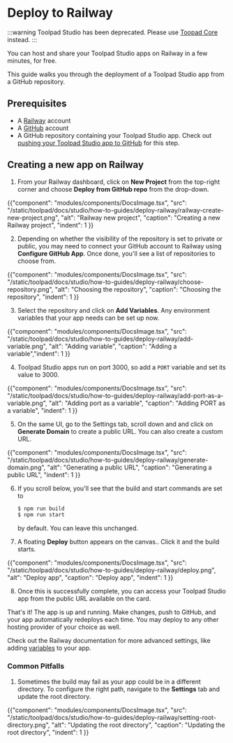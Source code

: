 # Deploy to Railway

:::warning
Toolpad Studio has been deprecated. Please use [Toopad Core](/toolpad/) instead.
:::

<p class="description">You can host and share your Toolpad Studio apps on Railway in a few minutes, for free.</p>

This guide walks you through the deployment of a Toolpad Studio app from a GitHub repository.

## Prerequisites

- A [Railway](https://railway.com/) account
- A [GitHub](https://github.com) account
- A GitHub repository containing your Toolpad Studio app. Check out [pushing your Toolpad Studio app to GitHub](/toolpad/studio/how-to-guides/render-deploy/#pushing-your-toolpad-studio-app-to-github) for this step.

## Creating a new app on Railway

1. From your Railway dashboard, click on **New Project** from the top-right corner and choose **Deploy from GitHub repo** from the drop-down.

{{"component": "modules/components/DocsImage.tsx", "src": "/static/toolpad/docs/studio/how-to-guides/deploy-railway/railway-create-new-project.png", "alt": "Railway new project", "caption": "Creating a new Railway project", "indent": 1 }}

2. Depending on whether the visibility of the repository is set to private or public, you may need to connect your GitHub account to Railway using **Configure GitHub App**. Once done, you'll see a list of repositories to choose from.

{{"component": "modules/components/DocsImage.tsx", "src": "/static/toolpad/docs/studio/how-to-guides/deploy-railway/choose-repository.png", "alt": "Choosing the repository", "caption": "Choosing the repository", "indent": 1 }}

3. Select the repository and click on **Add Variables**. Any environment variables that your app needs can be set up now.

{{"component": "modules/components/DocsImage.tsx", "src": "/static/toolpad/docs/studio/how-to-guides/deploy-railway/add-variable.png", "alt": "Adding variable", "caption": "Adding a variable","indent": 1 }}

4. Toolpad Studio apps run on port 3000, so add a `PORT` variable and set its value to 3000.

{{"component": "modules/components/DocsImage.tsx", "src": "/static/toolpad/docs/studio/how-to-guides/deploy-railway/add-port-as-a-variable.png", "alt": "Adding port as a variable", "caption": "Adding PORT as a variable", "indent": 1 }}

5. On the same UI, go to the Settings tab, scroll down and and click on **Generate Domain** to create a public URL. You can also create a custom URL.

{{"component": "modules/components/DocsImage.tsx", "src": "/static/toolpad/docs/studio/how-to-guides/deploy-railway/generate-domain.png", "alt": "Generating a public URL", "caption": "Generating a public URL", "indent": 1 }}

6. If you scroll below, you'll see that the build and start commands are set to

   ```bash
   $ npm run build
   $ npm run start
   ```

   by default. You can leave this unchanged.

7. A floating **Deploy** button appears on the canvas.. Click it and the build starts.

{{"component": "modules/components/DocsImage.tsx", "src": "/static/toolpad/docs/studio/how-to-guides/deploy-railway/deploy.png", "alt": "Deploy app", "caption": "Deploy app", "indent": 1 }}

8. Once this is successfully complete, you can access your Toolpad Studio app from the public URL available on the card.

That's it! The app is up and running. Make changes, push to GitHub, and your app automatically redeploys each time. You may deploy to any other hosting provider of your choice as well.

Check out the Railway documentation for more advanced settings, like adding [variables](https://docs.railway.com/guides/variables) to your app.

### Common Pitfalls

1. Sometimes the build may fail as your app could be in a different directory. To configure the right path, navigate to the **Settings** tab and update the root directory.

{{"component": "modules/components/DocsImage.tsx", "src": "/static/toolpad/docs/studio/how-to-guides/deploy-railway/setting-root-directory.png", "alt": "Updating the root directory", "caption": "Updating the root directory", "indent": 1 }}
